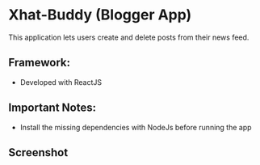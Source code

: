 # Xhat-Buddy (Blogger App)
This application lets users create and delete posts from their news feed.
## Framework:
- Developed with ReactJS
## Important Notes:
- Install the missing dependencies with NodeJs before running the app
## Screenshot

